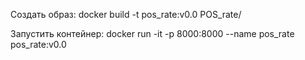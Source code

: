 Создать образ:
docker build -t pos_rate:v0.0 POS_rate/

Запустить контейнер:
docker run -it -p 8000:8000 --name pos_rate  pos_rate:v0.0
